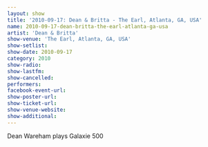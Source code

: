```yaml
---
layout: show
title: '2010-09-17: Dean & Britta - The Earl, Atlanta, GA, USA'
name: 2010-09-17-dean-britta-the-earl-atlanta-ga-usa
artist: 'Dean & Britta'
show-venue: 'The Earl, Atlanta, GA, USA'
show-setlist: 
show-date: 2010-09-17
category: 2010
show-radio: 
show-lastfm: 
show-cancelled: 
performers: 
facebook-event-url: 
show-poster-url: 
show-ticket-url: 
show-venue-website: 
show-additional: 
---
```


Dean Wareham plays Galaxie 500